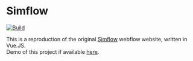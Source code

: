 # Simflow
[![Build](https://github.com/sruusk/simflow/actions/workflows/gh-pages.yml/badge.svg)](https://github.com/sruusk/simflow/actions/workflows/gh-pages.yml)

This is a reproduction of the original [Simflow](https://simflow.app) webflow website, written in Vue.JS.  
Demo of this project if available [here](https://sruusk.github.io/simflow).
